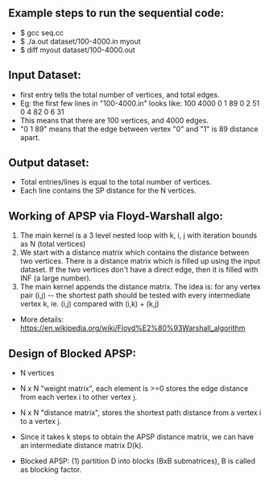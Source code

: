 ## Example steps to run the sequential code: 
* $ gcc seq.cc
* $ ./a.out dataset/100-4000.in myout
* $ diff myout dataset/100-4000.out


## Input Dataset: 
* first entry tells the total number of vertices, and total edges. 
* Eg: the first few lines in "100-4000.in" looks like: 
 100 4000 
 0 1 89 
 0 2 51 
 0 4 82 
 0 6 31 
 * This means that there are 100 vertices, and 4000 edges.
 * "0 1 89" means that the edge between vertex "0" and "1" is 89 distance apart. 

 ## Output dataset: 
 * Total entries/lines is equal to the total number of vertices.
 * Each line contains the SP distance for the N vertices. 

## Working of APSP via Floyd-Warshall algo: 
1. The main kernel is a 3 level nested loop with k, i, j with iteration bounds as N (total vertices)
2. We start with a distance matrix which contains the distance between two vertices. There is a distance matrix which is filled up using the input dataset. If the two vertices don't have a direct edge, then it is filled with INF (a large number).
3. The main kernel appends the distance matrix. The idea is: for any vertex pair (i,j) -- the shortest path should be tested with every intermediate vertex k, ie. (i,j) compared with (i,k) + (k,j)
* More details: https://en.wikipedia.org/wiki/Floyd%E2%80%93Warshall_algorithm

##  Design of Blocked APSP: 
* N vertices
* N x N "weight matrix", each element is >=0 stores the edge distance from each vertex i to other vertex j. 
* N x N "distance matrix", stores the shortest path distance from a vertex i to a vertex j. 
* Since it takes k steps to obtain the APSP distance matrix, we can have an intermediate distance matrix D(k). 

* Blocked APSP: (1) partition D into blocks (BxB submatrices), B is called as blocking factor. 

